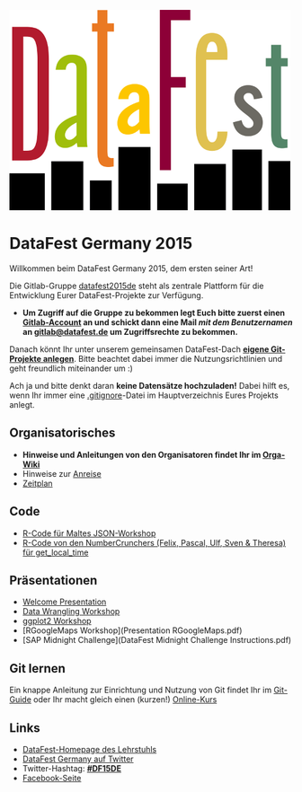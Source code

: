 ![DataFest](img/Datafest_small.png)

# DataFest Germany 2015
Willkommen beim DataFest Germany 2015, dem ersten seiner Art!

Die Gitlab-Gruppe [datafest2015de](https://gitlab.com/groups/datafest15de) steht 
als zentrale Plattform für die Entwicklung Eurer DataFest-Projekte zur Verfügung.

- **Um Zugriff auf die Gruppe zu bekommen legt Euch bitte zuerst einen
[Gitlab-Account](https://gitlab.com/users/sign_in) an und schickt dann eine Mail
*mit dem Benutzernamen* an gitlab@datafest.de um Zugriffsrechte zu bekommen.**

Danach könnt Ihr unter unserem gemeinsamen DataFest-Dach **[eigene Git-Projekte 
anlegen](https://gitlab.com/projects/new?namespace_id=132941)**. Bitte beachtet 
dabei immer die Nutzungsrichtlinien und geht freundlich miteinander um :) 

Ach ja und bitte denkt daran **keine Datensätze hochzuladen!** Dabei hilft es, wenn Ihr immer eine [.gitignore](./.gitignore)-Datei im 
Hauptverzeichnis Eures Projekts anlegt.

## Organisatorisches
- **Hinweise und Anleitungen von den Organisatoren findet Ihr im 
[Orga-Wiki](https://gitlab.com/datafest15de/orga/wikis/home)**
- Hinweise zur [Anreise](https://gitlab.com/datafest15de/orga/wikis/VenueandDirections)
- [Zeitplan](https://gitlab.com/datafest15de/orga/wikis/Schedule)

## Code
- [R-Code für Maltes JSON-Workshop](json.r)
- [R-Code von den NumberCrunchers (Felix, Pascal, Ulf, Sven & Theresa) für get_local_time](get_local_time.R)

## Präsentationen
- [Welcome Presentation](Welcome_Presentation_DF15DE.pdf)
- [Data Wrangling Workshop](data_wrangling_workshop.html)
- [ggplot2 Workshop](ggplot2_workshop.html)
- [RGoogleMaps Workshop](Presentation RGoogleMaps.pdf)
- [SAP Midnight Challenge](DataFest Midnight Challenge Instructions.pdf)


## Git lernen
Ein knappe Anleitung zur Einrichtung und Nutzung von Git findet Ihr im 
[Git-Guide](http://rogerdudler.github.io/git-guide/index.de.html) oder Ihr macht
gleich einen (kurzen!) [Online-Kurs](https://try.github.io/)

## Links
- [DataFest-Homepage des Lehrstuhls](http://sswml.uni-mannheim.de/Teaching/DataFest%20Germany/)
- [DataFest Germany auf Twitter](https://twitter.com/DataFestGermany)
- Twitter-Hashtag: **[#DF15DE](https://twitter.com/hashtag/DF15DE?src=hash)**
- [Facebook-Seite](https://www.facebook.com/groups/DataFestGermany/)